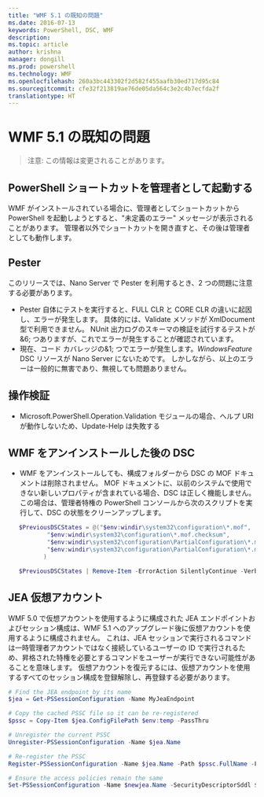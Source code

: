 ```yaml
---
title: "WMF 5.1 の既知の問題"
ms.date: 2016-07-13
keywords: PowerShell, DSC, WMF
description: 
ms.topic: article
author: krishna
manager: dongill
ms.prod: powershell
ms.technology: WMF
ms.openlocfilehash: 260a3bc443302f2d582f455aafb30ed717d95c84
ms.sourcegitcommit: cfe32f213819ae76de05da564c3e2c4b7ecfda2f
translationtype: HT
---
```

# <a name="known-issues-in-wmf-51"></a>WMF 5.1 の既知の問題 #

> 注意: この情報は変更されることがあります。

## <a name="starting-powershell-shortcut-as-administrator"></a>PowerShell ショートカットを管理者として起動する
WMF がインストールされている場合に、管理者としてショートカットから PowerShell を起動しようとすると、"未定義のエラー" メッセージが表示されることがあります。
管理者以外でショートカットを開き直すと、その後は管理者としても動作します。

## <a name="pester"></a>Pester
このリリースでは、Nano Server で Pester を利用するとき、2 つの問題に注意する必要があります。

* Pester 自体にテストを実行すると、FULL CLR と CORE CLR の違いに起因し、エラーが発生します。 具体的には、Validate メソッドが XmlDocument 型で利用できません。 NUnit 出力ログのスキーマの検証を試行するテストが&6; つありますが、これでエラーが発生することが確認されています。 
* 現在、コード カバレッジの&1; つでエラーが発生します。*WindowsFeature* DSC リソースが Nano Server にないためです。 しかしながら、以上のエラーは一般的に無害であり、無視しても問題ありません。

## <a name="operation-validation"></a>操作検証 

* Microsoft.PowerShell.Operation.Validation モジュールの場合、ヘルプ URI が動作しないため、Update-Help は失敗する

## <a name="dsc-after-uninstall-wmf"></a>WMF をアンインストールした後の DSC 
* WMF をアンインストールしても、構成フォルダーから DSC の MOF ドキュメントは削除されません。 MOF ドキュメントに、以前のシステムで使用できない新しいプロパティが含まれている場合、DSC は正しく機能しません。 この場合は、管理者特権の PowerShell コンソールから次のスクリプトを実行して、DSC の状態をクリーンアップします。
 ```PowerShell
    $PreviousDSCStates = @("$env:windir\system32\configuration\*.mof",
            "$env:windir\system32\configuration\*.mof.checksum",
            "$env:windir\system32\configuration\PartialConfiguration\*.mof",
            "$env:windir\system32\configuration\PartialConfiguration\*.mof.checksum"
           )

    $PreviousDSCStates | Remove-Item -ErrorAction SilentlyContinue -Verbose
 ```  

## <a name="jea-virtual-accounts"></a>JEA 仮想アカウント
WMF 5.0 で仮想アカウントを使用するように構成された JEA エンドポイントおよびセッション構成は、WMF 5.1 へのアップグレード後に仮想アカウントを使用するように構成されません。
これは、JEA セッションで実行されるコマンドは一時管理者アカウントではなく接続しているユーザーの ID で実行されるため、昇格された特権を必要とするコマンドをユーザーが実行できない可能性があることを意味します。
仮想アカウントを復元するには、仮想アカウントを使用するすべてのセッション構成を登録解除し、再登録する必要があります。

```powershell
# Find the JEA endpoint by its name
$jea = Get-PSSessionConfiguration -Name MyJeaEndpoint

# Copy the cached PSSC file so it can be re-registered
$pssc = Copy-Item $jea.ConfigFilePath $env:temp -PassThru

# Unregister the current PSSC
Unregister-PSSessionConfiguration -Name $jea.Name

# Re-register the PSSC
Register-PSSessionConfiguration -Name $jea.Name -Path $pssc.FullName -Force

# Ensure the access policies remain the same
Set-PSSessionConfiguration -Name $newjea.Name -SecurityDescriptorSddl $jea.SecurityDescriptorSddl
```